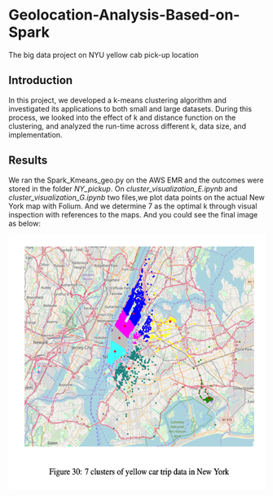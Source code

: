 # Geolocation-Analysis-Based-on-Spark
The big data project on NYU yellow cab pick-up location
## Introduction
In this project, we developed a k-means clustering algorithm and investigated its applications to both small and large datasets. During this process, we looked into the effect of k and distance function on the clustering, and analyzed the run-time across different k, data size, and implementation. 
## Results 
We ran the Spark_Kmeans_geo.py on the AWS EMR and the outcomes were stored in the folder _NY_pickup_. On *cluster_visualization_E.ipynb* and *cluster_visualization_G.ipynb* two files,we plot data points on the actual New York map with Folium. And we determine 7 as the optimal k through visual inspection with references to the maps. And you could see the final image as below:  

<img src="https://github.com/HzzzYJane/Geolocation-Analysis-Based-on-Spark/blob/master/7%20clusters.png" width="600" height="500">

